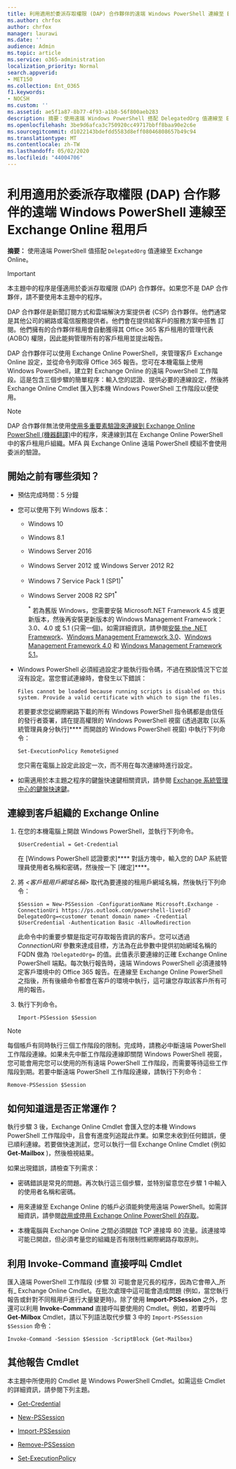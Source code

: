 ```yaml
---
title: 利用適用於委派存取權限 (DAP) 合作夥伴的遠端 Windows PowerShell 連線至 Exchange Online 租用戶
ms.author: chrfox
author: chrfox
manager: laurawi
ms.date: ''
audience: Admin
ms.topic: article
ms.service: o365-administration
localization_priority: Normal
search.appverid:
- MET150
ms.collection: Ent_O365
f1.keywords:
- NOCSH
ms.custom: ''
ms.assetid: ae5f1a87-8b77-4f93-a1b8-56f800aeb283
description: 摘要：使用遠端 Windows PowerShell 搭配 DelegatedOrg 值連線至 Exchange Online。
ms.openlocfilehash: 3be9d6afca3c750920cc49717bbff8baa90e2c6e
ms.sourcegitcommit: d1022143bdefdd5583d8eff08046808657b49c94
ms.translationtype: MT
ms.contentlocale: zh-TW
ms.lasthandoff: 05/02/2020
ms.locfileid: "44004706"
---
```

# <a name="connect-to-exchange-online-tenants-with-remote-windows-powershell-for-delegated-access-permissions-dap-partners"></a>利用適用於委派存取權限 (DAP) 合作夥伴的遠端 Windows PowerShell 連線至 Exchange Online 租用戶

 **摘要：** 使用遠端 PowerShell 值搭配 `DelegatedOrg` 值連線至 Exchange Online。

> [!IMPORTANT]
> 本主題中的程序是僅適用於委派存取權限 (DAP) 合作夥伴。如果您不是 DAP 合作夥伴，請不要使用本主題中的程序。 
  
DAP 合作夥伴是新聞訂閱方式和雲端解決方案提供者 (CSP) 合作夥伴。他們通常是其他公司的網路或電信服務提供者。他們會在提供給客戶的服務方案中搭售 訂閱。他們擁有的合作夥伴租用會自動獲得其 Office 365 客戶租用的管理代表 (AOBO) 權限，因此能夠管理所有的客戶租用並提出報告。

DAP 合作夥伴可以使用 Exchange Online PowerShell，來管理客戶 Exchange Online 設定，並從命令列取得 Office 365 報告。您可在本機電腦上使用 Windows PowerShell，建立對 Exchange Online 的遠端 PowerShell 工作階段。這是包含三個步驟的簡單程序：輸入您的認證、提供必要的連線設定，然後將 Exchange Online Cmdlet 匯入到本機 Windows PowerShell 工作階段以便使用。

> [!NOTE]
> DAP 合作夥伴無法使用[使用多重要素驗證來連線到 Exchange Online PowerShell (機器翻譯)](https://docs.microsoft.com/powershell/exchange/exchange-online/connect-to-exchange-online-powershell/mfa-connect-to-exchange-online-powershell)中的程序，來連線到其在 Exchange Online PowerShell 中的客戶租用戶組織。MFA 與 Exchange Online 遠端 PowerShell 模組不會使用委派的驗證。
  
## <a name="what-do-you-need-to-know-before-you-begin"></a>開始之前有哪些須知？

- 預估完成時間：5 分鐘

- 您可以使用下列 Windows 版本：
    
  - Windows 10

  - Windows 8.1

  - Windows Server 2016

  - Windows Server 2012 或 Windows Server 2012 R2

  - Windows 7 Service Pack 1 (SP1)<sup>*</sup>

  - Windows Server 2008 R2 SP1<sup>*</sup>

    <sup>*</sup> 若為舊版 Windows，您需要安裝 Microsoft.NET Framework 4.5 或更新版本，然後再安裝更新版本的 Windows Management Framework：3.0、4.0 或 5.1 (只需一個)。如需詳細資訊，請參閱[安裝 the .NET Framework](https://go.microsoft.com/fwlink/p/?LinkId=257868)、[Windows Management Framework 3.0](https://go.microsoft.com/fwlink/p/?LinkId=272757)、[Windows Management Framework 4.0](https://go.microsoft.com/fwlink/p/?LinkId=391344) 和 [Windows Management Framework 5.1](https://aka.ms/wmf5download)。

- Windows PowerShell 必須經過設定才能執行指令碼，不過在預設情況下它並沒有設定。當您嘗試連線時，會發生以下錯誤：

  `Files cannot be loaded because running scripts is disabled on this system. Provide a valid certificate with which to sign the files.`

  若要要求您從網際網路下載的所有 Windows PowerShell 指令碼都是由信任的發行者簽署，請在提高權限的 Windows PowerShell 視窗 (透過選取 [以系統管理員身分執行]**** 而開啟的 Windows PowerShell 視窗) 中執行下列命令：

    ```
    Set-ExecutionPolicy RemoteSigned
    ```

  您只需在電腦上設定此設定一次，而不用在每次連線時進行設定。

- 如需適用於本主題之程序的鍵盤快速鍵相關資訊，請參閱 [Exchange 系統管理中心的鍵盤快速鍵](https://go.microsoft.com/fwlink/p/?LinkId=534017)。

## <a name="connect-to-exchange-online-for-customer-organizations"></a>連線到客戶組織的 Exchange Online

1. 在您的本機電腦上開啟 Windows PowerShell，並執行下列命令。
    
    ```
    $UserCredential = Get-Credential
    ```

    在 [Windows PowerShell 認證要求]**** 對話方塊中，輸入您的 DAP 系統管理員使用者名稱和密碼，然後按一下 [確定]****。
    
2. 將 _\<客戶租用戶網域名稱\>_ 取代為要連接的租用戶網域名稱，然後執行下列命令：
    
    ```
    $Session = New-PSSession -ConfigurationName Microsoft.Exchange -ConnectionUri https://ps.outlook.com/powershell-liveid?DelegatedOrg=<customer tenant domain name> -Credential $UserCredential -Authentication Basic -AllowRedirection
    ```

    此命令中的重要步驟是指定可存取報告資訊的客戶。您可以透過 _ConnectionURI_ 參數來達成目標，方法為在此參數中提供初始網域名稱的 FQDN 做為 `?DelegatedOrg=` 的值。此值表示要連線的正確 Exchange Online PowerShell 端點。每次執行報告時，遠端 Windows PowerShell 必須連接特定客戶環境中的 Office 365 報告。在連線至 Exchange Online PowerShell 之指後，所有後續命令都會在客戶的環境中執行，這可讓您存取該客戶所有可用的報告。
    
3. 執行下列命令。
    
    ```
    Import-PSSession $Session
    ```

> [!NOTE]
> 每個帳戶有同時執行三個工作階段的限制。完成時，請務必中斷遠端 PowerShell 工作階段連線。如果未先中斷工作階段連線即關閉 Windows PowerShell 視窗，您可能會用完您可以使用的所有遠端 PowerShell 工作階段，而需要等待這些工作階段到期。若要中斷遠端 PowerShell 工作階段連線，請執行下列命令：

```
Remove-PSSession $Session
```
  
## <a name="how-do-you-know-this-worked"></a>如何知道這是否正常運作？

執行步驟 3 後，Exchange Online Cmdlet 會匯入您的本機 Windows PowerShell 工作階段中，且會有進度列追蹤此作業。如果您未收到任何錯誤，便已順利連線。若要做快速測試，您可以執行一個 Exchange Online Cmdlet (例如 **Get-Mailbox** )，然後檢視結果。
  
如果出現錯誤，請檢查下列需求：
  
- 密碼錯誤是常見的問題。再次執行這三個步驟，並特別留意您在步驟 1 中輸入的使用者名稱和密碼。
    
- 用來連線至 Exchange Online 的帳戶必須能夠使用遠端 PowerShell。如需詳細資訊，請參閱[啟用或停用 Exchange Online PowerShell 的存取](https://go.microsoft.com/fwlink/p/?LinkId=534018)。
    
- 本機電腦與 Exchange Online 之間必須開啟 TCP 連接埠 80 流量。該連接埠可能已開啟，但必須考量您的組織是否有限制性網際網路存取原則。
    
## <a name="call-the-cmdlet-directly-with-invoke-command"></a>利用 Invoke-Command 直接呼叫 Cmdlet

匯入遠端 PowerShell 工作階段 (步驟 3) 可能會是冗長的程序，因為它會帶入_所有_ Exchange Online Cmdlet。在批次處理中這可能會造成問題 (例如，當您執行報告或針對不同租用戶進行大量變更時)。除了使用 **Import-PSSession** 之外，您還可以利用 **Invoke-Command** 直接呼叫要使用的 Cmdlet。例如，若要呼叫 **Get-Milbox** Cmdlet，請以下列語法取代步驟 3 中的 `Import-PSSession $Session` 命令：
  
```
Invoke-Command -Session $Session -ScriptBlock {Get-Mailbox}
```

## <a name="more-reporting-cmdlets"></a>其他報告 Cmdlet

本主題中所使用的 Cmdlet 是 Windows PowerShell Cmdlet。如需這些 Cmdlet 的詳細資訊，請參閱下列主題。
  
- [Get-Credential](https://go.microsoft.com/fwlink/p/?LinkId=389618)
    
- [New-PSSession](https://go.microsoft.com/fwlink/p/?LinkId=389621)
    
- [Import-PSSession](https://go.microsoft.com/fwlink/p/?LinkId=389619)
    
- [Remove-PSSession](https://go.microsoft.com/fwlink/p/?LinkId=389620)
    
- [Set-ExecutionPolicy](https://go.microsoft.com/fwlink/p/?LinkId=389623)
    


